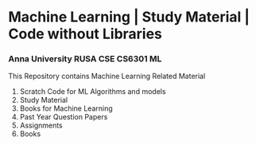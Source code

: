 # Machine Learning | Study Material | Code without Libraries

### Anna University RUSA CSE CS6301 ML

This Repository contains Machine Learning Related Material

1. Scratch Code for ML Algorithms and models
2. Study Material 
3. Books for Machine Learning
4. Past Year Question Papers 
5. Assignments
6. Books

